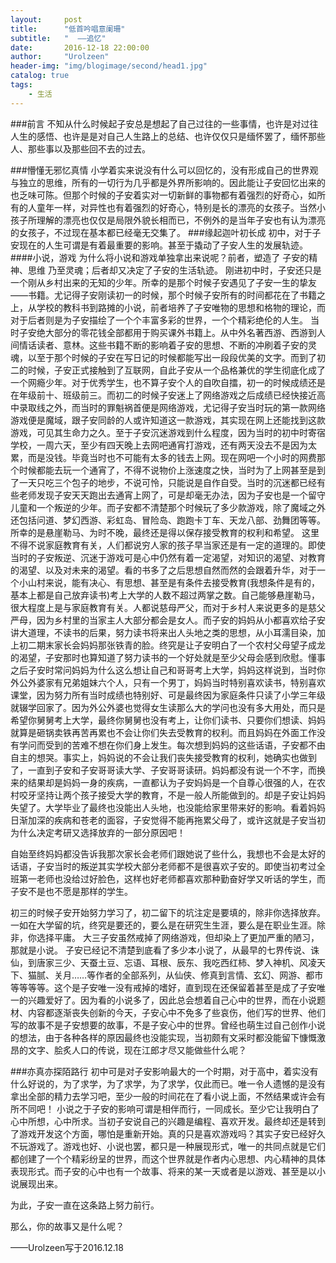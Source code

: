 ```yaml
---
layout:     post
title:      "低首吟唱意阑珊"
subtitle:   "  ——追忆"
date:       2016-12-18 22:00:00
author:     "Urolzeen"
header-img: "img/blogimage/second/head1.jpg"
catalog: true
tags:
    - 生活
---
```

###前言
不知从什么时候起子安总是想起了自己过往的一些事情，也许是对过往人生的感悟、也许是是对自己人生路上的总结、也许仅仅只是缅怀罢了，缅怀那些人、那些事以及那些回不去的过去。

###懵懂无邪忆真情
小学着实来说没有什么可以回忆的，没有形成自己的世界观与独立的思维，所有的一切行为几乎都是外界所影响的。因此能让子安回忆出来的也乏味可陈。但那个时候的子安着实对一切新鲜的事物都有着强烈的好奇心，如所有的人童年一样，对异性也有着强烈的好奇心，特别是长的漂亮的女孩子。当然小孩子所理解的漂亮也仅仅是局限外貌长相而已，不例外的是当年子安也有认为漂亮的女孩子，不过现在基本都已经毫无交集了。
###缘起迦叶初长成
初中，对于子安现在的人生可谓是有着最重要的影响。甚至于撬动了子安人生的发展轨迹。
####小说，游戏
为什么将小说和游戏单独拿出来说呢？前者，塑造了 子安的精神、思维 乃至灵魂；后者却又决定了子安的生活轨迹。
刚进初中时，子安还只是一个刚从乡村出来的无知的少年。所幸的是那个时候子安遇见了子安一生的挚友——书籍。尤记得子安刚读初一的时候，那个时候子安所有的时间都花在了书籍之上，从学校的教科书到路摊的小说，前者培养了子安唯物的思想和格物的理论，而对于后者则是为子安描绘了一个个丰富多彩的世界，一个个精彩绝伦的人生。
当时子安绝大部分的零花钱全部都用于购买课外书籍上。从中外名著西游、西游到人间情话读者、意林。这些书籍不断的影响着子安的思想、不断的冲刷着子安的灵魂，以至于那个时候的子安在写日记的时候都能写出一段段优美的文字。而到了初二的时候，子安正式接触到了互联网，自此子安从一个品格兼优的学生彻底化成了一个网瘾少年。对于优秀学生，也不算子安个人的自吹自擂，初一的时候成绩还是在年级前十、班级前三。而初二的时候子安迷上了网络游戏之后成绩已经快接近高中录取线之外，而当时的罪魁祸首便是网络游戏，尤记得子安当时玩的第一款网络游戏便是魔域，跟子安同龄的人或许知道这一款游戏，其实现在网上还能找到这款游戏，可见其生命力之久。至于子安沉迷游戏到什么程度，因为当时的初中时寄宿学校，一周六天，至少有四天晚上去网吧通宵打游戏，还有两天没去不是因为太累，而是没钱。毕竟当时也不可能有太多的钱去上网。现在网吧一个小时的网费那个时候都能去玩一个通宵了，不得不说物价上涨速度之快，当时为了上网甚至是到了一天只吃三个包子的地步，不说可怜，只能说是自作自受。当时的沉迷都已经有些老师发现子安天天跑出去通宵上网了，可是却毫无办法，因为子安也是一个留守儿童和一个叛逆的少年。而子安都不清楚那个时候玩了多少款游戏，除了魔域之外还包括问道、梦幻西游、彩虹岛、冒险岛、跑跑卡丁车、天龙八部、劲舞团等等。
所幸的是悬崖勒马、为时不晚，最终还是得以保存接受教育的权利和希望。
这里不得不说家庭教育有关，人们都说穷人家的孩子早当家还是有一定的道理的。即使当时的子安叛逆、沉迷于游戏可是心中仍然有着一定渴望，对知识的渴望、对教育的渴望、以及对未来的渴望。看的书多了之后思想自然而然的会跟着升华，对于一个小山村来说，能有决心、有思想、甚至是有条件去接受教育(我想条件是有的，基本上都是自己放弃读书)考上大学的人数不超过两掌之数。自己能够悬崖勒马，很大程度上是与家庭教育有关。人都说慈母严父，而对于乡村人来说更多的是慈父严母，因为乡村里的当家主人大部分都会是女人。而子安的妈妈从小都喜欢给子安讲大道理，不读书的后果，努力读书将来出人头地之类的思想，从小耳濡目染，加上初二期末家长会妈妈那张铁青的脸。终究是让子安明白了一个农村父母望子成龙的渴望，子安那时也算知道了努力读书的一个好处就是至少父母会感到欣慰。懂事之后子安时常问妈妈为什么这么想让自己和哥哥考上大学，妈妈这样说到，当时你外公外婆家有兄弟姐妹六个人，只有一个男丁，妈妈当时特别喜欢读书，特别喜欢课堂，因为努力所有当时成绩也特别好、可是最终因为家庭条件只读了小学三年级就辍学回家了。因为外公外婆也觉得女生读那么大的学问也没有多大用处，而只是希望你舅舅考上大学，最终你舅舅也没有考上，让你们读书、只要你们想读、妈妈就算是砸锅卖铁再苦再累也不会让你们失去受教育的权利。而且妈妈在外面工作没有学问而受到的苦难不想在你们身上发生。每次想到妈妈的这些话语，子安都不由自主的想哭。事实上，妈妈说的不会让我们丧失接受教育的权利，她确实也做到了，一直到子安和子安哥哥读大学、子安哥哥读研。妈妈都没有说一个不字，而换来的结果却是妈妈一身的疾病，一直都认为子安妈妈是一个自尊心很强的人，在农村咬牙坚持让两个孩子接受大学的教育，不是一般人所能做到的。却是子安让妈妈失望了。大学毕业了最终也没能出人头地，也没能给家里带来好的影响。看着妈妈日渐加深的疾病和苍老的面容，子安觉得不能再拖累父母了，或许这就是子安当初为什么决定考研又选择放弃的一部分原因吧！

自始至终妈妈都没告诉我那次家长会老师们跟她说了些什么，我想也不会是太好的话语，子安当时的叛逆其实学校大部分老师都不是很喜欢子安的。即使当初考过全班第一老师也没给过好脸色，这样也好老师都喜欢那种勤奋好学又听话的学生，而子安不是也不愿是那样的学生。

初三的时候子安开始努力学习了，初二留下的坑注定是要填的，除非你选择放弃。一如在大学留的坑，终究是要还的，要么是在研究生生涯，要么是在职业生涯。除非，你选择平庸。
大三子安虽然戒掉了网络游戏，但却染上了更加严重的陋习，那就是小说。
子安已经记不清楚到底看了多少本小说了，从最早的七界传说、诛仙，到唐家三少、天蚕土豆、忘语、耳根、辰东、我吃西红柿、梦入神机、风凌天下、猫腻、关月……等作者的全部系列，从仙侠、修真到言情、玄幻、网游、都市等等等等。这个是子安唯一没有戒掉的嗜好，直到现在还保留着甚至是成了子安唯一的兴趣爱好了。因为看的小说多了，因此总会想着自己心中的世界，而在小说题材、内容都逐渐丧失创新的今天，子安心中不免多了些哀伤，他们写的世界、他们写的故事不是子安想要的故事，不是子安心中的世界。曾经也萌生过自己创作小说的想法，由于各种各样的原因最终也没能实现，当初颇有文采时都没能留下慷慨激昂的文字、脍炙人口的传说，现在江郎才尽又能做些什么呢？

###亦真亦探陌路行
初中可是对子安影响最大的一个时期，对于高中，着实没有什么好说的，为了求学，为了求学，为了求学，仅此而已。唯一令人遗憾的是没有拿出全部的精力去学习吧，至少一般的时间花在了看小说上面，不然结果或许会有所不同吧！
小说之于子安的影响可谓是相伴而行，一同成长。至少它让我明白了心中所想，心中所求。当初子安说自己的兴趣是编程、喜欢开发。最终却还是转到了游戏开发这个方面，哪怕是重新开始。真的只是喜欢游戏吗？其实子安已经好久不玩游戏了。游戏也好、小说也罢，都只是一种展现形式，唯一的共同点就是它们都创建了一个个精彩纷呈的世界，而这个世界就是作者内心思想、内心精神的具体表现形式。而子安的心中也有一个故事、将来的某一天或者是以游戏、甚至是以小说展现出来。

为此，子安一直在这条路上努力前行。

那么，你的故事又是什么呢？

——Urolzeen写于2016.12.18